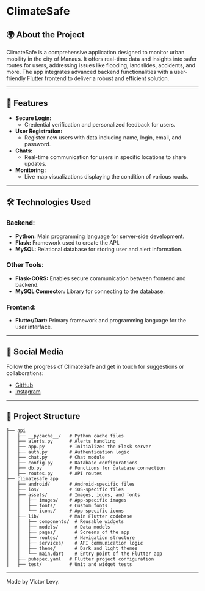 # ClimateSafe

## 🌍 About the Project
ClimateSafe is a comprehensive application designed to monitor urban mobility in the city of Manaus. It offers real-time data and insights into safer routes for users, addressing issues like flooding, landslides, accidents, and more. The app integrates advanced backend functionalities with a user-friendly Flutter frontend to deliver a robust and efficient solution.

---

## 🚀 Features

- **Secure Login:**
  - Credential verification and personalized feedback for users.
- **User Registration:**
  - Register new users with data including name, login, email, and password.
- **Chats:**
  - Real-time communication for users in specific locations to share updates.
- **Monitoring:**
  - Live map visualizations displaying the condition of various roads.

---

## 🛠️ Technologies Used

### Backend:
- **Python:** Main programming language for server-side development.
- **Flask:** Framework used to create the API.
- **MySQL:** Relational database for storing user and alert information.

### Other Tools:
- **Flask-CORS:** Enables secure communication between frontend and backend.
- **MySQL Connector:** Library for connecting to the database.

### Frontend:
- **Flutter/Dart:** Primary framework and programming language for the user interface.

---

## 🔗 Social Media

Follow the progress of ClimateSafe and get in touch for suggestions or collaborations:

- [GitHub](https://github.com/LevyAbreu)  
- [Instagram](https://instagram.com/climate_safe)  

---

## 📂 Project Structure

```plaintext
├── api
│   ├── __pycache__/   # Python cache files
│   ├── alerts.py      # Alerts handling
│   ├── app.py         # Initializes the Flask server
│   ├── auth.py        # Authentication logic
│   ├── chat.py        # Chat module
│   ├── config.py      # Database configurations
│   ├── db.py          # Functions for database connection
│   ├── routes.py      # API routes
├── climatesafe_app
│   ├── android/       # Android-specific files
│   ├── ios/           # iOS-specific files
│   ├── assets/        # Images, icons, and fonts
│   │   ├── images/    # App-specific images
│   │   ├── fonts/     # Custom fonts
│   │   └── icons/     # App-specific icons
│   ├── lib/           # Main Flutter codebase
│   │   ├── components/  # Reusable widgets
│   │   ├── models/      # Data models
│   │   ├── pages/       # Screens of the app
│   │   ├── routes/      # Navigation structure
│   │   ├── services/    # API communication logic
│   │   ├── theme/       # Dark and light themes
│   │   └── main.dart    # Entry point of the Flutter app
│   ├── pubspec.yaml   # Flutter project configuration
│   ├── test/          # Unit and widget tests
```

---

Made by Victor Levy.
